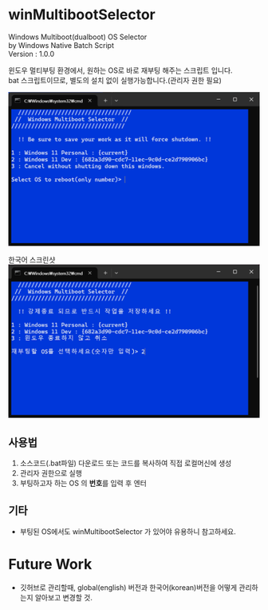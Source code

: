 # winMultibootSelector

Windows Multiboot(dualboot) OS Selector  
by Windows Native Batch Script   
Version : 1.0.0

윈도우 멀티부팅 환경에서, 원하는 OS로 바로 재부팅 해주는 스크립트 입니다.  
bat 스크립트이므로, 별도의 설치 없이 실행가능합니다.(관리자 권한 필요)

![Screenshot](./readme_img/screenshot1.png "Screenshot")

한국어 스크린샷
![Screenshot](./readme_img/screenshot2.png "Screenshot")

## 사용법
1. 소스코드(.bat파일) 다운로드 또는 코드를 복사하여 직접 로컬머신에 생성
2. 관리자 권한으로 실행
3. 부팅하고자 하는 OS 의 **번호**를 입력 후 엔터

## 기타
* 부팅된 OS에서도 winMultibootSelector 가 있어야 유용하니 참고하세요.

# Future Work
* 깃허브로 관리할때, global(english) 버전과 한국어(korean)버전을 어떻게 관리하는지 알아보고 변경할 것.